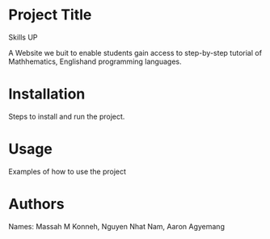 # Project Title
Skills UP

A Website we buit to enable students gain access to step-by-step tutorial of Mathhematics, Englishand programming languages.

# Installation

Steps to install and run the project.

# Usage

Examples of how to use the project

# Authors

Names: Massah M Konneh, Nguyen Nhat Nam, Aaron Agyemang
